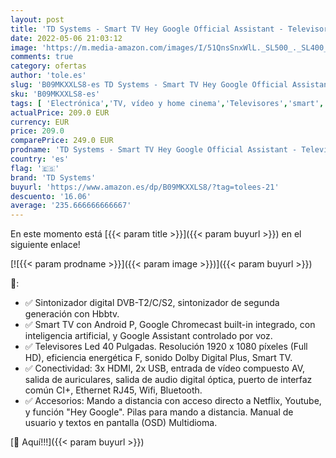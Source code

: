 ```yaml
---
layout: post
title: 'TD Systems - Smart TV Hey Google Official Assistant - Televisores 40 Pulgadas  Control por Voz  Chromecast  3X HDMI  2X USB. 3 años de garantía - K40DLX15GLE Modelo 2022'
date: 2022-05-06 21:03:12
image: 'https://m.media-amazon.com/images/I/51QnsSnxWlL._SL500_._SL400_.jpg'
comments: true
category: ofertas
author: 'tole.es'
slug: 'B09MKXXLS8-es TD Systems - Smart TV Hey Google Official Assistant -...'
sku: 'B09MKXXLS8-es'
tags: [ 'Electrónica','TV, vídeo y home cinema','Televisores','smart','td systems','tv','🇪🇸', ]
actualPrice: 209.0 EUR
currency: EUR
price: 209.0
comparePrice: 249.0 EUR
prodname: 'TD Systems - Smart TV Hey Google Official Assistant - Televisores 40 Pulgadas  Control por Voz  Chromecast  3X HDMI  2X USB. 3 años de garantía - K40DLX15GLE Modelo 2022'
country: 'es'
flag: '🇪🇸'
brand: 'TD Systems'
buyurl: 'https://www.amazon.es/dp/B09MKXXLS8/?tag=tolees-21'
descuento: '16.06'
average: '235.666666666667'
---
```


En este momento está [{{< param title >}}]({{< param buyurl >}}) en el siguiente enlace!

[![{{< param prodname >}}]({{< param image >}})]({{< param buyurl >}})

🔎:

- ✅ Sintonizador digital DVB-T2/C/S2, sintonizador de segunda generación con Hbbtv.
- ✅ Smart TV con Android P, Google Chromecast built-in integrado, con inteligencia artificial, y Google Assistant controlado por voz.
- ✅ Televisores Led 40 Pulgadas. Resolución 1920 x 1080 píxeles (Full HD), eficiencia energética F, sonido Dolby Digital Plus, Smart TV.
- ✅ Conectividad: 3x HDMI, 2x USB, entrada de vídeo compuesto AV, salida de auriculares, salida de audio digital óptica, puerto de interfaz común CI+, Ethernet RJ45, Wifi, Bluetooth.
- ✅ Accesorios: Mando a distancia con acceso directo a Netflix, Youtube, y función "Hey Google". Pilas para mando a distancia. Manual de usuario y textos en pantalla (OSD) Multidioma.

[🛒 Aquí!!!]({{< param buyurl >}})
